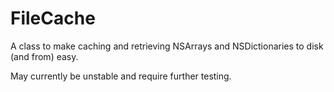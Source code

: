 FileCache
=========

A class to make caching and retrieving NSArrays and NSDictionaries to disk (and from) easy. 

May currently be unstable and require further testing.
